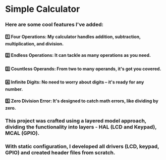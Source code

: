 # Simple Calculator
### Here are some cool features I've added:
#### 1️⃣ Four Operations: My calculator handles addition, subtraction, multiplication, and division.
#### 2️⃣ Endless Operations: It can tackle as many operations as you need.
#### 3️⃣ Countless Operands: From two to many operands, it's got you covered.
#### 4️⃣ Infinite Digits: No need to worry about digits – it's ready for any number.

#### 5️⃣ Zero Division Error: It's designed to catch math errors, like dividing by zero.

### This project was crafted using a layered model approach, dividing the functionality into layers - HAL (LCD and Keypad), MCAL (GPIO).
### With static configuration, I developed all drivers (LCD, keypad, GPIO) and created header files from scratch.

